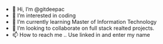 - 👋 Hi, I’m @gitdeepac
- 👀 I’m interested in coding
- 🌱 I’m currently learning Master of Information Technology
- 💞️ I’m looking to collaborate on full stack realted projects.
- 📫 How to reach me .. Use linked in and enter my name 

<!---
gitdeepac/gitdeepac is a ✨ special ✨ repository because its `README.md` (this file) appears on your GitHub profile.
You can click the Preview link to take a look at your changes.
--->
